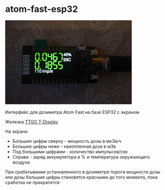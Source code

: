 # atom-fast-esp32

![images/atom-ttgo.jpg](images/atom-ttgo.jpg)

Интерфейс для дозиметра Atom Fast на базе ESP32 с экраном

Железка [TTGO T-Display](https://github.com/Xinyuan-LilyGO/TTGO-T-Display)

На экране:

* Большие цифры сверху - мощность дозы в мкЗв/ч
* Большие цифры ниже - накопленная доза в мЗв
* Под большими цифрами - количество импульсов/сек
* Справа - заряд аккумулятора в % и температура окружающего воздуха

При срабатывании установленного в дозиметре порога мощности дозы или дозы большие цифры становятся красными до того момента, пока сработка не прекратится
